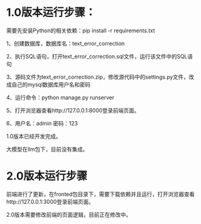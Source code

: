 # 1.0版本运行步骤：
需要先安装Python的相关依赖：pip install -r requirements.txt

1、创建数据库，数据库名：text_error_correction

2、执行SQL语句，打开text_error_correction.sql文件，运行该文件中的SQL语句

3、源码文件为text_error_correction.zip，修改源代码中的settings.py文件，改成自己的mysql数据库用户名和密码

4、运行命令：python manage.py runserver

5、打开浏览器查看http://127.0.0.1:8000登录前端页面。

6、用户名：admin 密码：123

1.0版本已经开发完成。

大模型在llm包下，目前没有集成。

# 2.0版本运行步骤
前端进行了更新，在fronted包目录下，需要下载依赖并且运行，打开浏览器查看http://127.0.0.1:3000登录前端页面。

2.0版本需要修改前端的页面逻辑，目前正在修改中。
